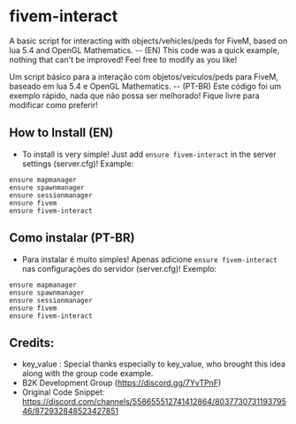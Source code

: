 # fivem-interact
A basic script for interacting with objects/vehicles/peds for FiveM, based on lua 5.4 and OpenGL Mathematics. -- (EN)
This code was a quick example, nothing that can't be improved! Feel free to modify as you like!

Um script básico para a interação com objetos/veículos/peds para FiveM, baseado em lua 5.4 e OpenGL Mathematics. -- (PT-BR)
Este código foi um exemplo rápido, nada que não possa ser melhorado! Fique livre para modificar como preferir!

## How to Install (EN)
* To install is very simple! Just add ```ensure fivem-interact``` in the server settings (server.cfg)! Example:
```
ensure mapmanager
ensure spawnmanager
ensure sessionmanager
ensure fivem
ensure fivem-interact
```
## Como instalar (PT-BR)
* Para instalar é muito simples! Apenas adicione ```ensure fivem-interact``` nas configurações do servidor (server.cfg)! Exemplo:
```
ensure mapmanager
ensure spawnmanager
ensure sessionmanager
ensure fivem
ensure fivem-interact
```
## Credits:
* key_value : Special thanks especially to key_value, who brought this idea along with the group code example.
* B2K Development Group (https://discord.gg/7YvTPnF)
* Original Code Snippet: https://discord.com/channels/558655512741412864/803773073119379546/872932848523427851
